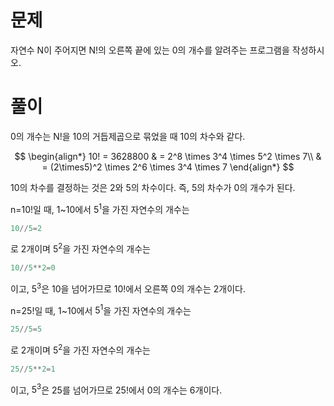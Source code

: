 # 문제
자연수 N이 주어지면 N!의 오른쪽 끝에 있는 0의 개수를 알려주는 프로그램을 작성하시오.

# 풀이
0의 개수는 N!을 10의 거듭제곱으로 묶었을 때 10의 차수와 같다.

$$
\begin{align*}
10! = 3628800 
& = 2^8 \times 3^4 \times 5^2 \times 7\\
& = (2\times5)^2 \times 2^6 \times 3^4 \times 7
\end{align*}
$$

10의 차수를 결정하는 것은 2와 5의 차수이다. 즉, 5의 차수가 0의 개수가 된다.

n=10!일 때, 1~10에서 $5^1$을 가진 자연수의 개수는 
```python
10//5=2
```
로 2개이며 $5^2$을 가진 자연수의 개수는
```python
10//5**2=0
```
이고, $5^3$은 10을 넘어가므로 10!에서 오른쪽 0의 개수는 2개이다.

n=25!일 때, 1~10에서 $5^1$을 가진 자연수의 개수는 
```python
25//5=5
```
로 2개이며 $5^2$을 가진 자연수의 개수는
```python
25//5**2=1
```
이고, $5^3$은 25를 넘어가므로 25!에서 0의 개수는 6개이다.
